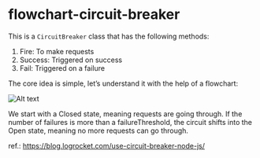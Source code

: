 # flowchart-circuit-breaker

This is a `CircuitBreaker` class that has the following methods:

1. Fire: To make requests
2. Success: Triggered on success
3. Fail: Triggered on a failure

The core idea is simple, let’s understand it with the help of a flowchart:

![Alt text](https://blog.logrocket.com/wp-content/uploads/2023/02/4-circuit-breaker-process-flowchart.png)

We start with a Closed state, meaning requests are going through. If the number of failures is more than a failureThreshold, the circuit shifts into the Open state, meaning no more requests can go through.

ref.: https://blog.logrocket.com/use-circuit-breaker-node-js/